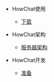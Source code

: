 - HowChat使用
  - [下载](use/download.md)

  
- HowChat架构
  - [服务器架构](architecture/quickstart.md)
  
  
- HowChat开发
  - [准备](programme/ready.md)
  
